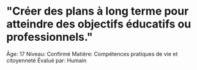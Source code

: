 # "Créer des plans à long terme pour atteindre des objectifs éducatifs ou professionnels."

Âge: 17
Niveau: Confirmé
Matière: Compétences pratiques de vie et citoyenneté
Évalué par: Humain